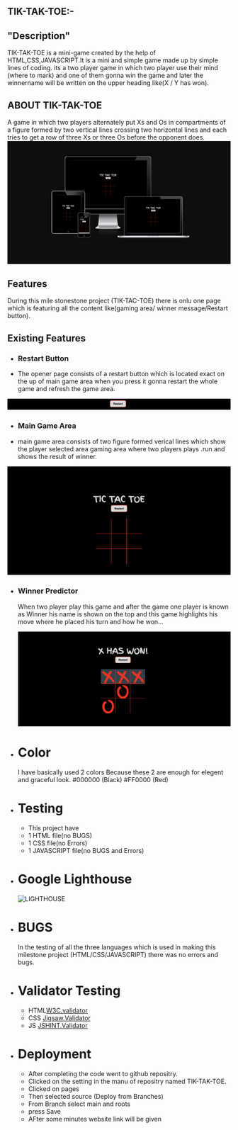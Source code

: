 ## TIK-TAK-TOE:-
## "Description"
TIK-TAK-TOE is a mini-game created by the help of HTML,CSS,JAVASCRIPT.It is a mini and simple game made up by simple lines of  coding. its a two player game in which two player use their mind (where to mark) and one of them gonna win the game and later the winnername will be written on the upper heading like(X / Y has won).

## ABOUT TIK-TAK-TOE
 A game in which two players alternately put Xs and Os in compartments of a figure formed by two vertical lines crossing two horizontal lines and each tries to get a row of three Xs or three Os before the opponent does.
 ![screenshoy of responsivepage](/documents/Screenshot%202023-05-10%20at%2000.48.04.png)

 ## Features
 During this mile stonestone project (TIK-TAC-TOE) there is onlu one page which is featuring all the content like(gaming area/ winner message/Restart button).

 ## Existing Features

 + ### Restart Button 
  + The opener page consists of a restart button which is located exact on the up of main game area when you press it gonna restart the whole game and refresh the game area.

  ![screenshot of restart button](/documents/Screenshot%202023-05-10%20at%20restart%20button.png)

  + ### Main Game Area
   +  main game area consists of two figure formed verical lines which show the player selected area gaming area where two players plays .run and shows the result of winner.

   ![screenshot of main gaming area](/documents/Screenshot%202023-05-10%20at%20main-page.png)

 + ### Winner Predictor

   When two player play this game and after the game one player is known as Winner his name is shown on the top and this game highlights his move where he placed his turn and how he won...

   ![screenshot of winner heading](/documents/Screenshot%202023-05-10%20at%20winnig%20message%20and%20indication.png)


+ # Color

    I have basically used 2 colors Because these 2 are enough for elegent and graceful look.
    #000000 (Black)
    #FF0000 (Red)

+ # Testing

     + This project have 
     + 1 HTML file(no BUGS)
     + 1 CSS file(no Errors)
     + 1 JAVASCRIPT file(no BUGS and Errors)

+ # Google Lighthouse
    
   ![LIGHTHOUSE](/documents/Screenshot%202023-05-10%20at%2019.35.29.png)

+ # BUGS

     In the testing of all the three languages which is used in making this milestone project (HTML/CSS/JAVASCRIPT)
     there was no errors and bugs.

 

+ # Validator Testing
     + HTML[W3C.validator](https://validator.w3.org)
     + CSS [Jigsaw.Validator](https://jigsaw.w3.org)
     + JS  [JSHINT.Validator](https://jshint.com)



 + # Deployment
    + After completing the code went to github repositry.
    + Clicked on the setting in the manu of repositry named TIK-TAK-TOE.
    + Clicked on pages 
    + Then selected source (Deploy from Branches)
    + From Branch select main and roots
    + press Save
    + AFter some minutes website link will be given



[def]: /documents/Screenshot%202023-05-10%20at%2016.24.33.png